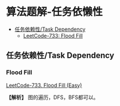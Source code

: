# 算法题解-任务依懒性
- [任务依赖性/Task Dependency](#Task_Dependency20231001)
  - [LeetCode-733: Flood Fill](#LeetCode-733)

## 任务依赖性/Task Dependency <a name ="Task_Dependency20231001">

### Flood Fill <a name ="LeetCode-733">
[LeetCode-733. Flood Fill (Easy)](https://leetcode.com/problems/flood-fill/)

**【解析】** 图的遍历，DFS，BFS都可以。


